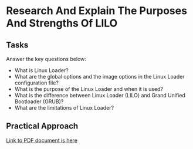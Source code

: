 # Research And Explain The Purposes And Strengths Of LILO

## Tasks
Answer the key questions below:
- What is Linux Loader?
- What are the global options and the image options in the Linux Loader configuration file?
- What is the purpose of the Linux Loader and when it is used?
- What is the difference between Linux Loader (LILO) and Grand Unified Bootloader (GRUB)?
- What are the limitations of Linux Loader?


## Practical Approach
[Link to PDF document is here]()
